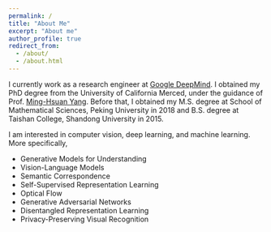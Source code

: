```yaml
---
permalink: /
title: "About Me"
excerpt: "About me"
author_profile: true
redirect_from:
  - /about/
  - /about.html
---
```


I currently work as a research engineer at [Google DeepMind](https://deepmind.google). I obtained my PhD degree from the University of California Merced, under the guidance of Prof. [Ming-Hsuan Yang](http://faculty.ucmerced.edu/mhyang/).
Before that, I obtained my M.S. degree at School of Mathematical Sciences, Peking University in 2018 and B.S. degree at Taishan College, Shandong University in 2015.

I am interested in computer vision, deep learning, and machine learning.
More specifically,
- Generative Models for Understanding
- Vision-Language Models
- Semantic Correspondence
- Self-Supervised Representation Learning
- Optical Flow
- Generative Adversarial Networks
- Disentangled Representation Learning
- Privacy-Preserving Visual Recognition

